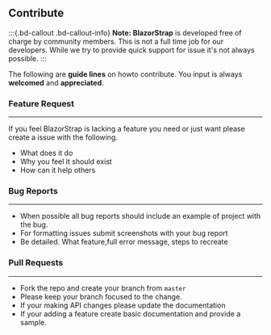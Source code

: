 ﻿## Contribute
:::{.bd-callout .bd-callout-info}
**Note: BlazorStrap** is developed  free of charge by community members. This is not a full time job for our developers. While we try to provide quick support for issue it's not always possible.
:::

The following are **guide lines** on howto contribute. You input is always **welcomed** and **appreciated**.

### Feature Request
---
If you feel BlazorStrap is lacking a feature you need or just want please create a issue with the following.
* What does it do
* Why you feel it should exist
* How can it help others

### Bug Reports
---
* When possible all bug reports should include an example of project with the bug.
* For formatting issues submit screenshots with your bug report
* Be detailed. What feature,full error message, steps to recreate

### Pull Requests
---
* Fork the repo and create your branch from `master`
* Please keep your branch focused to the change.
* If your making API changes please update the documentation
* If your adding a feature create basic documentation and provide a sample.